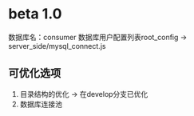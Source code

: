 # beta 1.0

数据库名：consumer
数据库用户配置列表root_config -> server_side/mysql_connect.js

## 可优化选项 

1. 目录结构的优化 -> 在develop分支已优化
2. 数据库连接池
